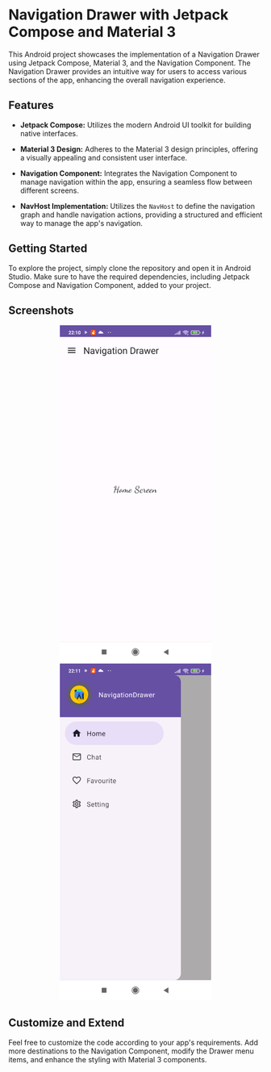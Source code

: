 # Navigation Drawer with Jetpack Compose and Material 3

This Android project showcases the implementation of a Navigation Drawer using Jetpack Compose, Material 3, and the Navigation Component. The Navigation Drawer provides an intuitive way for users to access various sections of the app, enhancing the overall navigation experience.

## Features

- **Jetpack Compose:** Utilizes the modern Android UI toolkit for building native interfaces.

- **Material 3 Design:** Adheres to the Material 3 design principles, offering a visually appealing and consistent user interface.

- **Navigation Component:** Integrates the Navigation Component to manage navigation within the app, ensuring a seamless flow between different screens.

- **NavHost Implementation:** Utilizes the `NavHost` to define the navigation graph and handle navigation actions, providing a structured and efficient way to manage the app's navigation.


## Getting Started

To explore the project, simply clone the repository and open it in Android Studio. Make sure to have the required dependencies, including Jetpack Compose and Navigation Component, added to your project.

## Screenshots

<p align="center">
  <img src="app/Screenshot_20240106_221049.png" alt="Home Screen" width="300"/>
  <img src="app/Screenshot_20240106_221109.png" alt="Drawer Menu" width="300"/>
</p>

## Customize and Extend

Feel free to customize the code according to your app's requirements. Add more destinations to the Navigation Component, modify the Drawer menu items, and enhance the styling with Material 3 components.
